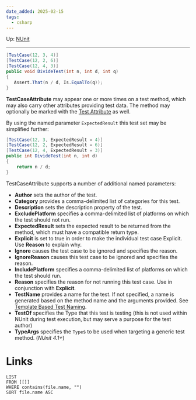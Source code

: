 ```yaml
---
date_added: 2025-02-15
tags:
  - csharp
---
```

Up: [NUnit](NUnit.md)
___
 ```csharp
[TestCase(12, 3, 4)]
[TestCase(12, 2, 6)]
[TestCase(12, 4, 3)]
public void DivideTest(int n, int d, int q)
{
    Assert.That(n / d, Is.EqualTo(q));
}
```

**TestCaseAttribute** may appear one or more times on a test method, which may also carry other attributes providing test data. The method may optionally be marked with the [Test Attribute](https://docs.nunit.org/articles/nunit/writing-tests/attributes/test.html) as well.

By using the named parameter `ExpectedResult` this test set may be simplified further:

```csharp
[TestCase(12, 3, ExpectedResult = 4)]
[TestCase(12, 2, ExpectedResult = 6)]
[TestCase(12, 4, ExpectedResult = 3)]
public int DivideTest(int n, int d)
{
    return n / d;
}
```

TestCaseAttribute supports a number of additional named parameters:

- **Author** sets the author of the test.
- **Category** provides a comma-delimited list of categories for this test.
- **Description** sets the description property of the test.
- **ExcludePlatform** specifies a comma-delimited list of platforms on which the test should not run.
- **ExpectedResult** sets the expected result to be returned from the method, which must have a compatible return type.
- **Explicit** is set to true in order to make the individual test case Explicit. Use **Reason** to explain why.
- **Ignore** causes the test case to be ignored and specifies the reason.
- **IgnoreReason** causes this test case to be ignored and specifies the reason.
- **IncludePlatform** specifies a comma-delimited list of platforms on which the test should run.
- **Reason** specifies the reason for not running this test case. Use in conjunction with **Explicit**.
- **TestName** provides a name for the test. If not specified, a name is generated based on the method name and the arguments provided. See [Template Based Test Naming](https://docs.nunit.org/articles/nunit/running-tests/Template-Based-Test-Naming.html).
- **TestOf** specifies the Type that this test is testing (this is not used within NUnit during test execution, but may serve a purpose for the test author)
- **TypeArgs** specifies the `Type`s to be used when targeting a generic test method. (_NUnit 4.1+_)
# Links
```dataview
LIST
FROM [[]]
WHERE contains(file.name, "")
SORT file.name ASC
```
